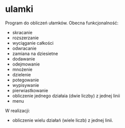 # ulamki
Program do obliczeń ułamków.
Obecna funkcjonalność:
- skracanie
- rozszerzanie
- wyciąganie całkości
- odwracanie
- zamiana na dziesietne
- dodawanie
- odejmowanie
- mnożenie
- dzielenie
- potegowanie
- wypisywanie
- pierwiastkowanie
- obliczenie jednego działaia (dwie liczby) z jednej linii
- menu

W realizacji:
- obliczenie wielu działań (wiele liczb) z jednej linii.
